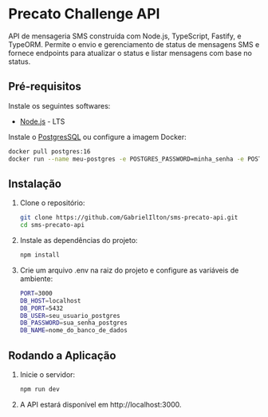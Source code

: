 # Precato Challenge API

API de mensageria SMS construída com Node.js, TypeScript, Fastify, e TypeORM.
Permite o envio e gerenciamento de status de mensagens SMS e fornece endpoints para atualizar o status e listar mensagens com base no status.

## Pré-requisitos

Instale os seguintes softwares:

- [Node.js](https://nodejs.org/) - LTS

Instale o [PostgresSQL](https://www.postgresql.org/) ou configure a imagem Docker:
```bash
docker pull postgres:16
docker run --name meu-postgres -e POSTGRES_PASSWORD=minha_senha -e POSTGRES_DB=meu_banco -p 5432:5432 -d postgres:16
```
## Instalação

1. Clone o repositório:

   ```bash
   git clone https://github.com/GabrielIlton/sms-precato-api.git
   cd sms-precato-api
   ```

2. Instale as dependências do projeto:
   ```bash
   npm install
   ```

3. Crie um arquivo .env na raiz do projeto e configure as variáveis de ambiente:
   ```bash
   PORT=3000
   DB_HOST=localhost
   DB_PORT=5432
   DB_USER=seu_usuario_postgres
   DB_PASSWORD=sua_senha_postgres
   DB_NAME=nome_do_banco_de_dados
   ```
   
## Rodando a Aplicação

1. Inicie o servidor:
   ```bash
   npm run dev
   ```

2. A API estará disponível em http://localhost:3000.
